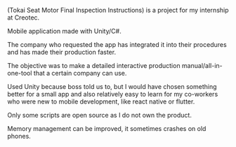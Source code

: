 (Tokai Seat Motor Final Inspection Instructions) is a project for my internship at Creotec.

Mobile application made with Unity/C#.

The company who requested the app has integrated it into their procedures and has made their production faster.

The objective was to make a detailed interactive production manual/all-in-one-tool that a certain company can use.

Used Unity because boss told us to, but I would have chosen something better for a small app and also relatively easy to learn for my co-workers who were new to mobile development, like react native or flutter.





Only some scripts are open source as I do not own the product.

Memory management can be improved, it sometimes crashes on old phones.
